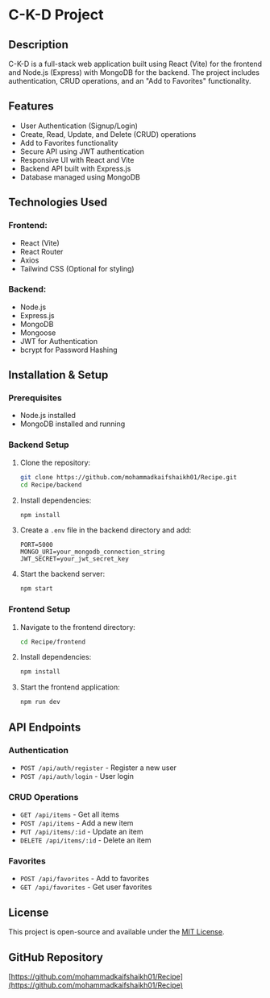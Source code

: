 # C-K-D Project

## Description
C-K-D is a full-stack web application built using React (Vite) for the frontend and Node.js (Express) with MongoDB for the backend. The project includes authentication, CRUD operations, and an "Add to Favorites" functionality.

## Features
- User Authentication (Signup/Login)
- Create, Read, Update, and Delete (CRUD) operations
- Add to Favorites functionality
- Secure API using JWT authentication
- Responsive UI with React and Vite
- Backend API built with Express.js
- Database managed using MongoDB

## Technologies Used
### Frontend:
- React (Vite)
- React Router
- Axios
- Tailwind CSS (Optional for styling)

### Backend:
- Node.js
- Express.js
- MongoDB
- Mongoose
- JWT for Authentication
- bcrypt for Password Hashing

## Installation & Setup
### Prerequisites
- Node.js installed
- MongoDB installed and running

### Backend Setup
1. Clone the repository:
   ```bash
   git clone https://github.com/mohammadkaifshaikh01/Recipe.git
   cd Recipe/backend
   ```
2. Install dependencies:
   ```bash
   npm install
   ```
3. Create a `.env` file in the backend directory and add:
   ```env
   PORT=5000
   MONGO_URI=your_mongodb_connection_string
   JWT_SECRET=your_jwt_secret_key
   ```
4. Start the backend server:
   ```bash
   npm start
   ```

### Frontend Setup
1. Navigate to the frontend directory:
   ```bash
   cd Recipe/frontend
   ```
2. Install dependencies:
   ```bash
   npm install
   ```
3. Start the frontend application:
   ```bash
   npm run dev
   ```

## API Endpoints
### Authentication
- `POST /api/auth/register` - Register a new user
- `POST /api/auth/login` - User login

### CRUD Operations
- `GET /api/items` - Get all items
- `POST /api/items` - Add a new item
- `PUT /api/items/:id` - Update an item
- `DELETE /api/items/:id` - Delete an item

### Favorites
- `POST /api/favorites` - Add to favorites
- `GET /api/favorites` - Get user favorites

## License
This project is open-source and available under the [MIT License](LICENSE).

## GitHub Repository
[https://github.com/mohammadkaifshaikh01/Recipe](https://github.com/mohammadkaifshaikh01/Recipe)

